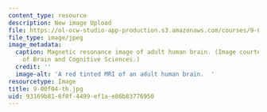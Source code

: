 ```yaml
---
content_type: resource
description: New image Upload
file: https://ol-ocw-studio-app-production.s3.amazonaws.com/courses/9-00-introduction-to-psychology-fall-2004/93169b816f0f4499ef1ae86b03776950_9-00f04-th.jpg
file_type: image/jpeg
image_metadata:
  caption: Magnetic resonance image of adult human brain. (Image courtesy of MIT Department
    of Brain and Cognitive Sciences.)
  credit: ''
  image-alt: 'A red tinted MRI of an adult human brain.  '
resourcetype: Image
title: 9-00f04-th.jpg
uid: 93169b81-6f0f-4499-ef1a-e86b03776950
---
```

